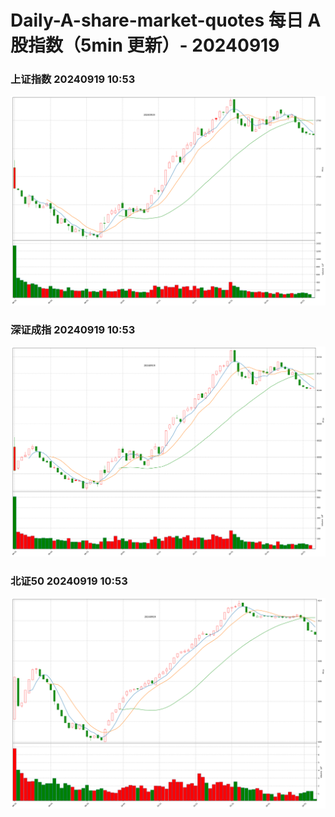 
# Daily-A-share-market-quotes 每日 A 股指数（5min 更新）- 20240919

### 上证指数 20240919 10:53
![](./fig/2024/9/20240919-sh000001.png)

### 深证成指 20240919 10:53
![](./fig/2024/9/20240919-sz399001.png)

### 北证50 20240919 10:53
![](./fig/2024/9/20240919-bj899050.png)
